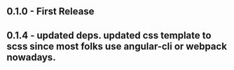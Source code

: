 ## 0.1.0 - First Release
## 0.1.4 - updated deps. updated css template to scss since most folks use angular-cli or webpack nowadays.
